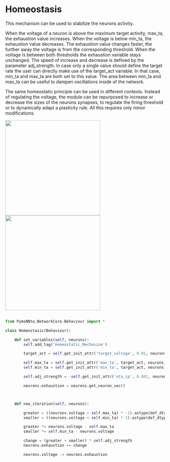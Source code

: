 # Homeostasis

This mechanism can be used to stabilize the neurons activity.

When the voltage of a neuron is above the maximum target activity, max_ta, the exhaustion value increases.
When the voltage is below min_ta, the exhaustion value decreases.
The exhaustion value changes faster, the further away the voltage is from the corresponding threshold.
When the voltage is between both thresholds the exhaustion variable stays unchanged.
The speed of increase and decrease is defined by the parameter adj_strength.
In case only a single value should define the target rate the user can directly make use of the target_act variable.
In that case, min_ta and max_ta are both set to this value.
The area between min_ta and max_ta can be useful to dampen oscillations inside of the network.

The same homeostatic principle can be used in different contexts.
Instead of regulating the voltage, the module can be repurposed to increase or decrease the sizes of the neurons synapses, to regulate the firing threshold or to dynamically adapt a plasticity rule.
All this requires only minor modifications.

<img width="300" src="https://raw.githubusercontent.com/trieschlab/PymoNNto/Images/Homeostasis.png"><img width="300" src="https://raw.githubusercontent.com/trieschlab/PymoNNto/Images/HM_vg.png"><br>

```python

from PymoNNto.NetworkCore.Behaviour import *

class Homeostasis(Behaviour):

    def set_variables(self, neurons):
        self.add_tag('Homeostatic_Mechanism')

        target_act = self.get_init_attr('target_voltage', 0.05, neurons)

        self.max_ta = self.get_init_attr('max_ta', target_act, neurons)
        self.min_ta = self.get_init_attr('min_ta', target_act, neurons)

        self.adj_strength = -self.get_init_attr('eta_ip', 0.001, neurons)

        neurons.exhaustion = neurons.get_neuron_vec()



    def new_iteration(self, neurons):

        greater = ((neurons.voltage > self.max_ta) * -1).astype(def_dtype)
        smaller = ((neurons.voltage < self.min_ta) * 1).astype(def_dtype)

        greater *= neurons.voltage - self.max_ta
        smaller *= self.min_ta - neurons.voltage

        change = (greater + smaller) * self.adj_strength
        neurons.exhaustion += change

        neurons.voltage -= neurons.exhaustion

```